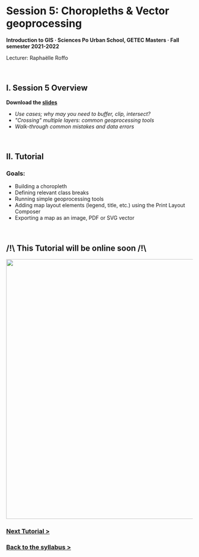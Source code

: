 # Session 5: Choropleths & Vector geoprocessing

**Introduction to GIS  ·  Sciences Po Urban School, GETEC Masters  ·  Fall semester 2021-2022**

Lecturer: Raphaëlle Roffo

&nbsp; 

## I. Session 5 Overview

**Download the [slides](https://github.com/raphaelleroffo/intro-to-gis/raw/main/Session5/Intro%20to%20GIS%20-%20session%205.pdf)**

- *Use cases; why may you need to buffer, clip, intersect?*
- *"Crossing" multiple layers: common geoprocessing tools*
- *Walk-through common mistakes and data errors*

&nbsp; 

## II. Tutorial

### Goals:

- Building a choropleth
- Defining relevant class breaks
- Running simple geoprocessing tools
- Adding map layout elements (legend, title, etc.) using the Print Layout Composer
- Exporting a map as an image, PDF or SVG vector

&nbsp; 

## /!\ **This Tutorial will be online soon** /!\ 


<img src="../docs/assets/images/S5-.png" width="700">


### **[Next Tutorial >](https://raphaelleroffo.github.io/intro-to-gis/intro-tutorial6.html)**

### **[Back to the syllabus >](https://raphaelleroffo.github.io/intro-to-gis/index.html)**
